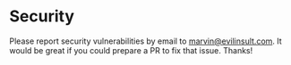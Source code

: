 # Security

Please report security vulnerabilities by email to [marvin@evilinsult.com]( mailto:marvin@evilinsult.com?subject=Evil%20Insult%20Generator%20Android%20Appp%20Security%20Issue&body=Marvin%2C%20fuck%20you!%0D%0A%0D%0AYour%20app%20has%20a%20security%20issue.%20Here%20comes%20a%20description%20and%20fix. ). It would be great if you could prepare a PR to fix that issue. Thanks!
